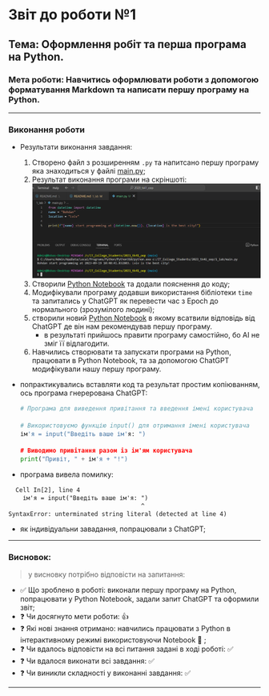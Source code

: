 # Звіт до роботи №1
## Тема: Оформлення робіт та перша програма на Python.
### Мета роботи: Навчитись оформлювати роботи з допомогою форматування Markdown та написати першу програму на Python.

---
### Виконання роботи
- Результати виконання завдання:
    1. Створено файл з розширенням `.py` та напитсано першу програму яка знаходиться у файлі [main.py](main.py);
    1. Результат виконання програми на скріншоті: ![alt](1.png)
    1. Створили [Python Notebook](nb.ipynb) та додали пояснення до коду;
    1. Модифікували програму додавши використання бібліотеки `time` та запитались у ChatGPT як перевести час з Еpoch до нормального (зрозумілого людині);
    1. створили новий [Python Notebook](ai.ipynb) в якому всатвили відповідь від ChatGPT де він нам рекомендував першу програму.
        - в результаті прийшось правити програму самостійно, бо АІ не зміг її відлагодити.
    1. Навчились створювати та запускати програми на Python, працювати в Python Notebook, та за допомогою ChatGPT модифікували нашу першу програму.

- попрактикувались вставляти код та результат простим копіюванням, ось програма гнерерована ChatGPT:

  ```python
  # Програма для виведення привітання та введення імені користувача

  # Використовуємо функцію input() для отримання імені користувача
  ім'я = input("Введіть ваше ім'я: ")

  # Виводимо привітання разом із ім'ям користувача
  print("Привіт, " + ім'я + "!")
  ```

- програма вивела помилку:

```text
  Cell In[2], line 4
    ім'я = input("Введіть ваше ім'я: ")
                                     ^
SyntaxError: unterminated string literal (detected at line 4)
```

- як індивідуальни завадання, попрацювали з ChatGPT;

---
### Висновок: 
> у висновку потрібно відповісти на запитання:

- :white_check_mark: Що зроблено в роботі: виконали першу програму на Python, попрацювати у Python Notebook, задали запит ChatGPT та оформили звіт;
- :question: Чи досягнуто мети роботи: :+1:
- :question: Які нові знання отримано: навчились працювати з Python в інтерактивному режимі використовуючи Notebook :notebook: ;
- :question: Чи вдалось відповісти на всі питання задані в ході роботі: :white_check_mark:
- :question: Чи вдалося виконати всі завдання: :white_check_mark:
- :question: Чи виникли складності у виконанні завдання: :white_check_mark:

---